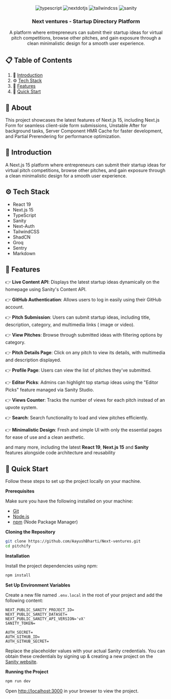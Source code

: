 <div align="center">
  <!-- <br /> -->
    <!-- <a href="https://aayushbharti.vercel.app" target="_blank">
      <img src="https://github.com/user-attachments/assets/471e2baa-8781-43b8-aaed-62e313d03e99" alt="Project Banner">
    </a> -->
  <!-- <br /> -->

  <div>
    <img src="https://img.shields.io/badge/-Typescript-black?style=for-the-badge&logoColor=white&logo=react&color=3178C6" alt="typescript" />
    <img src="https://img.shields.io/badge/-Next_JS-black?style=for-the-badge&logoColor=white&logo=nextdotjs&color=000000" alt="nextdotjs" />
    <img src="https://img.shields.io/badge/-Tailwind_CSS-black?style=for-the-badge&logoColor=white&logo=tailwindcss&color=06B6D4" alt="tailwindcss" />
    <img src="https://img.shields.io/badge/-Sanity-black?style=for-the-badge&logoColor=white&logo=sanity&color=F03E2F" alt="sanity" />
  </div>

<h3 align="center">Next ventures - Startup Directory Platform</h3>

   <div align="center">
     A platform where entrepreneurs can submit their startup ideas for virtual pitch competitions, browse other pitches, and gain exposure through a clean minimalistic design for a smooth user experience.
    </div>
</div>

## 📋 <a name="table">Table of Contents</a>

1. 🤖 [Introduction](#introduction)
2. ⚙️ [Tech Stack](#tech-stack)
3. 🔋 [Features](#features)
4. 🤸 [Quick Start](#quick-start)
<!-- 5. 🚀 [More](#more) -->

## 🚨 About

This project showcases the latest features of Next.js 15, including Next.js Form
for seamless client-side form submissions, Unstable After for background tasks,
Server Component HMR Cache for faster development, and Partial Prerendering for
performance optimization.

## <a name="introduction">🤖 Introduction</a>

A Next.js 15 platform where entrepreneurs can submit their startup ideas for
virtual pitch competitions, browse other pitches, and gain exposure through a
clean minimalistic design for a smooth user experience.

## <a name="tech-stack">⚙️ Tech Stack</a>

- React 19
- Next.js 15
- TypeScript
- Sanity
- Next-Auth
- TailwindCSS
- ShadCN
- Groq
- Sentry
- Markdown

## <a name="features">🔋 Features</a>

👉 **Live Content API**: Displays the latest startup ideas dynamically on the
homepage using Sanity's Content API.

👉 **GitHub Authentication**: Allows users to log in easily using their GitHub
account.

👉 **Pitch Submission**: Users can submit startup ideas, including title,
description, category, and multimedia links ( image or video).

👉 **View Pitches**: Browse through submitted ideas with filtering options by
category.

👉 **Pitch Details Page**: Click on any pitch to view its details, with
multimedia and description displayed.

👉 **Profile Page**: Users can view the list of pitches they've submitted.

👉 **Editor Picks**: Admins can highlight top startup ideas using the "Editor
Picks" feature managed via Sanity Studio.

👉 **Views Counter**: Tracks the number of views for each pitch instead of an
upvote system.

👉 **Search**: Search functionality to load and view pitches efficiently.

👉 **Minimalistic Design**: Fresh and simple UI with only the essential pages
for ease of use and a clean aesthetic.

and many more, including the latest **React 19**, **Next.js 15** and **Sanity**
features alongside code architecture and reusability

## <a name="quick-start">🤸 Quick Start</a>

Follow these steps to set up the project locally on your machine.

**Prerequisites**

Make sure you have the following installed on your machine:

- [Git](https://git-scm.com/)
- [Node.js](https://nodejs.org/en)
- [npm](https://www.npmjs.com/) (Node Package Manager)

**Cloning the Repository**

```bash
git clone https://github.com/AayushBharti/Next-ventures.git
cd pitchify
```

**Installation**

Install the project dependencies using npm:

```bash
npm install
```

**Set Up Environment Variables**

Create a new file named `.env.local` in the root of your project and add the
following content:

```env
NEXT_PUBLIC_SANITY_PROJECT_ID=
NEXT_PUBLIC_SANITY_DATASET=
NEXT_PUBLIC_SANITY_API_VERSION='vX'
SANITY_TOKEN=

AUTH_SECRET=
AUTH_GITHUB_ID=
AUTH_GITHUB_SECRET=
```

Replace the placeholder values with your actual Sanity credentials. You can
obtain these credentials by signing up & creating a new project on the
[Sanity website](https://www.sanity.io/).

**Running the Project**

```bash
npm run dev
```

Open [http://localhost:3000](http://localhost:3000) in your browser to view the
project.
